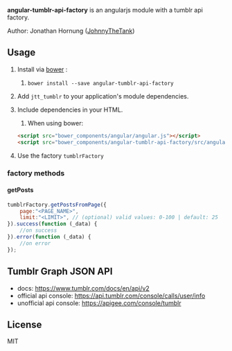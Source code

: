 **angular-tumblr-api-factory** is an angularjs module with a tumblr api factory.

Author: Jonathan Hornung ([JohnnyTheTank](https://github.com/JohnnyTheTank))

## Usage

1. Install via [bower](http://bower.io/) :
    1. `bower install --save angular-tumblr-api-factory`
2. Add `jtt_tumblr` to your application's module dependencies.
3. Include dependencies in your HTML.
    1. When using bower:

    ```html
    <script src="bower_components/angular/angular.js"></script>
    <script src="bower_components/angular-tumblr-api-factory/src/angular-tumblr-api-factory.js"></script>
    ```

4. Use the factory `tumblrFactory`


### factory methods

#### getPosts

```js
tumblrFactory.getPostsFromPage({
    page:"<PAGE_NAME>",
    limit:"<LIMIT>", // (optional) valid values: 0-100 | default: 25
}).success(function (_data) {
    //on success
}).error(function (_data) {
    //on error
});
```

## Tumblr Graph JSON API

* docs: https://www.tumblr.com/docs/en/api/v2
* official api console: https://api.tumblr.com/console/calls/user/info
* unofficial api console: https://apigee.com/console/tumblr


## License

MIT